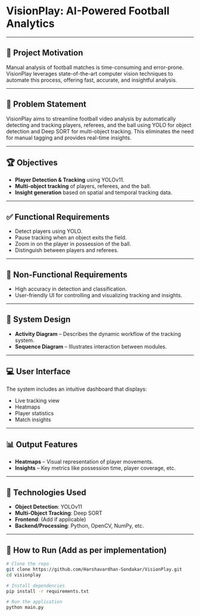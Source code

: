 # VisionPlay: AI-Powered Football Analytics

---

## 🎯 Project Motivation

Manual analysis of football matches is time-consuming and error-prone. VisionPlay leverages state-of-the-art computer vision techniques to automate this process, offering fast, accurate, and insightful analysis.

---

## 🧠 Problem Statement

VisionPlay aims to streamline football video analysis by automatically detecting and tracking players, referees, and the ball using YOLO for object detection and Deep SORT for multi-object tracking. This eliminates the need for manual tagging and provides real-time insights.

---

## 🏆 Objectives

- **Player Detection & Tracking** using YOLOv11.
- **Multi-object tracking** of players, referees, and the ball.
- **Insight generation** based on spatial and temporal tracking data.

---

## ✅ Functional Requirements

- Detect players using YOLO.
- Pause tracking when an object exits the field.
- Zoom in on the player in possession of the ball.
- Distinguish between players and referees.

---

## 🔧 Non-Functional Requirements

- High accuracy in detection and classification.
- User-friendly UI for controlling and visualizing tracking and insights.

---

## 🔄 System Design

- **Activity Diagram** – Describes the dynamic workflow of the tracking system.
- **Sequence Diagram** – Illustrates interaction between modules.

---

## 💻 User Interface

The system includes an intuitive dashboard that displays:
- Live tracking view
- Heatmaps
- Player statistics
- Match insights

---

## 📊 Output Features

- **Heatmaps** – Visual representation of player movements.
- **Insights** – Key metrics like possession time, player coverage, etc.

---

## 🚀 Technologies Used

- **Object Detection**: YOLOv11
- **Multi-Object Tracking**: Deep SORT
- **Frontend**: (Add if applicable)
- **Backend/Processing**: Python, OpenCV, NumPy, etc.

---

## 📁 How to Run (Add as per implementation)

```bash
# Clone the repo
git clone https://github.com/Harshavardhan-Sondakar/VisionPlay.git
cd visionplay

# Install dependencies
pip install -r requirements.txt

# Run the application
python main.py
